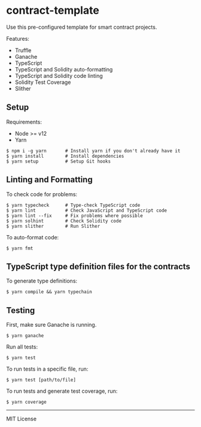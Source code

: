 # contract-template

Use this pre-configured template for smart contract projects.

Features:

- Truffle
- Ganache
- TypeScript
- TypeScript and Solidity auto-formatting
- TypeScript and Solidity code linting
- Solidity Test Coverage
- Slither

## Setup

Requirements:

- Node >= v12
- Yarn

```
$ npm i -g yarn       # Install yarn if you don't already have it
$ yarn install        # Install dependencies
$ yarn setup          # Setup Git hooks
```

## Linting and Formatting

To check code for problems:

```
$ yarn typecheck      # Type-check TypeScript code
$ yarn lint           # Check JavaScript and TypeScript code
$ yarn lint --fix     # Fix problems where possible
$ yarn solhint        # Check Solidity code
$ yarn slither        # Run Slither
```

To auto-format code:

```
$ yarn fmt
```

## TypeScript type definition files for the contracts

To generate type definitions:

```
$ yarn compile && yarn typechain
```

## Testing

First, make sure Ganache is running.

```
$ yarn ganache
```

Run all tests:

```
$ yarn test
```

To run tests in a specific file, run:

```
$ yarn test [path/to/file]
```

To run tests and generate test coverage, run:

```
$ yarn coverage
```

---

MIT License
